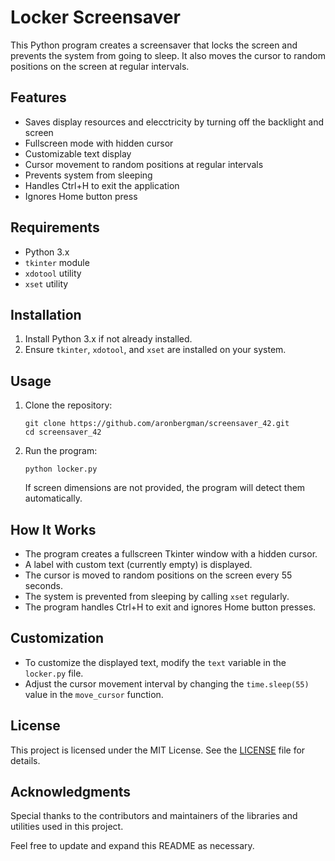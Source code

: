 # Locker Screensaver

This Python program creates a screensaver that locks the screen and prevents the system from going to sleep. It also moves the cursor to random positions on the screen at regular intervals.

## Features
- Saves display resources and elecctricity by turning off the backlight and screen
- Fullscreen mode with hidden cursor
- Customizable text display
- Cursor movement to random positions at regular intervals
- Prevents system from sleeping
- Handles Ctrl+H to exit the application
- Ignores Home button press

## Requirements
- Python 3.x
- `tkinter` module
- `xdotool` utility
- `xset` utility

## Installation
1. Install Python 3.x if not already installed.
2. Ensure `tkinter`, `xdotool`, and `xset` are installed on your system.

## Usage
1. Clone the repository:
   ```
   git clone https://github.com/aronbergman/screensaver_42.git
   cd screensaver_42
   ```
2. Run the program:
   ```
   python locker.py
   ```
   If screen dimensions are not provided, the program will detect them automatically.

## How It Works
- The program creates a fullscreen Tkinter window with a hidden cursor.
- A label with custom text (currently empty) is displayed.
- The cursor is moved to random positions on the screen every 55 seconds.
- The system is prevented from sleeping by calling `xset` regularly.
- The program handles Ctrl+H to exit and ignores Home button presses.

## Customization
- To customize the displayed text, modify the `text` variable in the `locker.py` file.
- Adjust the cursor movement interval by changing the `time.sleep(55)` value in the `move_cursor` function.

## License
This project is licensed under the MIT License. See the [LICENSE](LICENSE) file for details.

## Acknowledgments
Special thanks to the contributors and maintainers of the libraries and utilities used in this project.

Feel free to update and expand this README as necessary.
